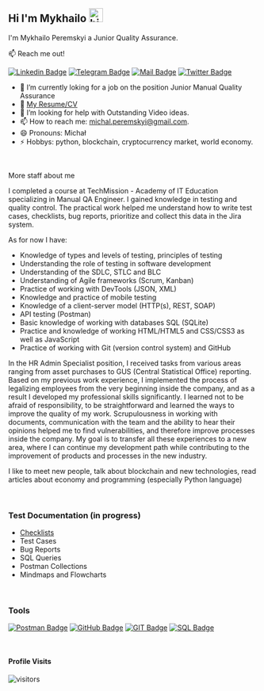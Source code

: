 ## Hi I'm Mykhailo <img src="https://user-images.githubusercontent.com/1303154/88677602-1635ba80-d120-11ea-84d8-d263ba5fc3c0.gif" width="28px" height="28px" alt="hi">

I'm Mykhailo Peremskyi a Junior Quality Assurance.

:mailbox: Reach me out!

[![Linkedin Badge](https://img.shields.io/badge/-Mykhailo-0e76a8?style=flat&labelColor=0e76a8&logo=linkedin&logoColor=white)](https://www.linkedin.com/in/mykhailo-peremskyi/) [![Telegram Badge](https://img.shields.io/badge/-@peremm-1ca0f1?style=flat&labelColor=1ca0f1&logo=telegram&logoColor=white&link)](https://t.me/peremm) [![Mail Badge](https://img.shields.io/badge/-michal.peremskyi-c0392b?style=flat&labelColor=c0392b&logo=gmail&logoColor=white)](mailto:michal.peremskyi@gmail.com) [![Twitter Badge](https://img.shields.io/badge/-@mperemm-1ca0f1?style=flat&labelColor=1ca0f1&logo=twitter&logoColor=white&link=https://twitter.com/Ipenywis)](https://twitter.com/mperemm) 

<!-- TODO: Add last video link -->

- 🔭 I’m currently loking for a job on the position Junior Manual Quality Assurance
- :paperclip: [My Resume/CV](https://github.com/mperemskyi/mperemskyi/blob/main/resume/CV_Mykhailo%20Peremskyi.pdf)
- 🤔 I’m looking for help with Outstanding Video ideas.
- 📫 How to reach me: michal.peremskyi@gmail.com.
- 😄 Pronouns: Michał 
- ⚡ Hobbys: python, blockchain, cryptocurrency market, world economy.

</br>

More staff about me

I completed a course at TechMission - Academy of IT Education specializing in Manual QA Engineer. 
I gained knowledge in testing and quality control. The practical work helped me understand how to write test cases, checklists, bug reports, prioritize and collect this data in the Jira system.</br>

As for now I have:

* Knowledge of types and levels of testing, principles of testing
* Understanding the role of testing in software development
* Understanding of the SDLC, STLC and BLC
* Understanding of Agile frameworks (Scrum, Kanban)
* Practice of working with DevTools (JSON, XML)
* Knowledge and practice of mobile testing
* Knowledge of a client-server model (HTTP(s), REST, SOAP) 
* API testing (Postman)
* Basic knowledge of working with databases SQL (SQLite)
* Practice and knowledge of working HTML/HTML5 and CSS/CSS3 as well as JavaScript
* Practice of working with Git (version control system) and GitHub

In the HR Admin Specialist position, I received tasks from various areas ranging from asset purchases to GUS (Central Statistical Office) reporting. Based on my previous work experience, I implemented the process of legalizing employees from the very beginning inside the company, and as a result I developed my professional skills significantly. I learned not to be afraid of responsibility, to be straightforward and learned the ways to improve the quality of my work. Scrupulousness in working with documents, communication with the team and the ability to hear their opinions helped me to find vulnerabilities, and therefore improve processes inside the company. 
My goal is to transfer all these experiences to a new area, where I can continue my development path while contributing to the improvement of products and processes in the new industry. 

I like to meet new people, talk about blockchain and new technologies, read articles about economy and programming (especially Python language)

</br>

### Test Documentation (in progress)

* [Checklists](https://github.com/mperemskyi/checklists)
* Test Cases
* Bug Reports
* SQL Queries
* Postman Collections
* Mindmaps and Flowcharts

</br>

### Tools

<!-- TODO: Make technologies links takes you to repositories -->

[![Postman Badge](https://img.shields.io/badge/-Postman-EF5B25?style=for-the-badge&labelColor=black&logo=postman&logoColor=EF5B25)](#) 
[![GitHub Badge](https://img.shields.io/badge/-GitHub-475058?style=for-the-badge&labelColor=black&logo=git&logoColor=475058)](#) 
[![GIT Badge](https://img.shields.io/badge/-Git-FE5000?style=for-the-badge&labelColor=black&logo=git&logoColor=F1502F)](#) 
[![SQL Badge](https://img.shields.io/badge/-SQL-FEE667?style=for-the-badge&labelColor=black&logo=mysql&logoColor=FEE667)](#)  

</br>

#### Profile Visits 

![visitors](https://visitor-badge.glitch.me/badge?page_id=mperemskyi.mperemskyi)

